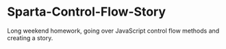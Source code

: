 # Sparta-Control-Flow-Story
Long weekend homework, going over JavaScript control flow methods and creating a story.
